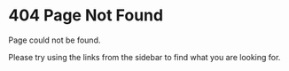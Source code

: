 # 404 Page Not Found

Page could not be found.

Please try using the links from the sidebar to find what you are looking for.